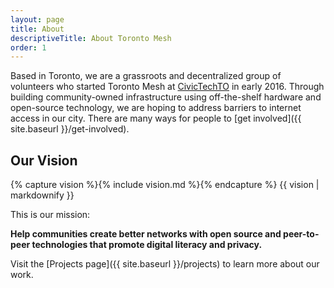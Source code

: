 ```yaml
---
layout: page
title: About
descriptiveTitle: About Toronto Mesh
order: 1
---
```


Based in Toronto, we are a grassroots and decentralized group of volunteers who started Toronto Mesh at [CivicTechTO](http://civictech.ca) in early 2016.  Through building community-owned infrastructure using off-the-shelf hardware and open-source technology, we are hoping to address barriers to internet access in our city. There are many ways for people to [get involved]({{ site.baseurl }}/get-involved).

## Our Vision

{% capture vision %}{% include vision.md %}{% endcapture %}
{{ vision | markdownify }}

This is our mission: 

**Help communities create better networks with open source and peer-to-peer technologies that promote digital literacy and privacy.**

Visit the [Projects page]({{ site.baseurl }}/projects) to learn more about our work. 

